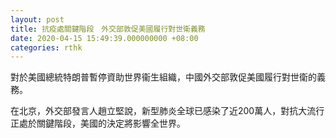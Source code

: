 ```yaml
---
layout: post
title: 抗疫處關鍵階段　外交部敦促美國履行對世衛義務
date: 2020-04-15 15:49:39.000000000 +08:00
categories: rthk
---
```


對於美國總統特朗普暫停資助世界衞生組織，中國外交部敦促美國履行對世衛的義務。

在北京，外交部發言人趙立堅說，新型肺炎全球已感染了近200萬人，對抗大流行正處於關鍵階段，美國的決定將影響全世界。
